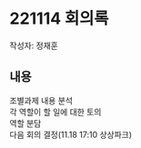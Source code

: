 221114 회의록
======
작성자: 정재훈

내용
------
조별과제 내용 분석 \
각 역할이 할 일에 대한 토의 \
역할 분담 \
다음 회의 결정(11.18 17:10 상상파크)


